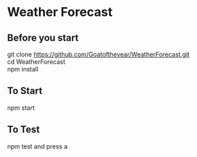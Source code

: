 # Weather Forecast

## Before you start

git clone https://github.com/Goatoftheyear/WeatherForecast.git  
cd WeatherForecast  
npm install

## To Start

npm start

## To Test

npm test and press a
